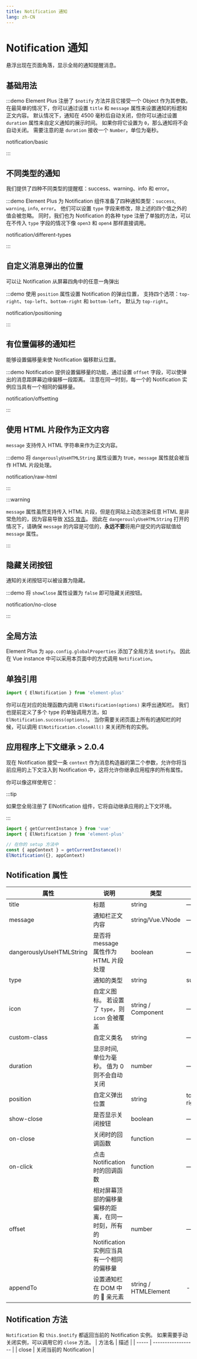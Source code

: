 ```yaml
---
title: Notification 通知
lang: zh-CN
---
```


# Notification 通知

悬浮出现在页面角落，显示全局的通知提醒消息。

## 基础用法

:::demo Element Plus 注册了 `$notify` 方法并且它接受一个 Object 作为其参数。 在最简单的情况下，你可以通过设置 `title` 和 `message` 属性来设置通知的标题和正文内容。 默认情况下，通知在 4500 毫秒后自动关闭，但你可以通过设置 `duration` 属性来自定义通知的展示时间。 如果你将它设置为 `0`，那么通知将不会自动关闭。 需要注意的是 `duration` 接收一个 `Number`，单位为毫秒。

notification/basic

:::

## 不同类型的通知

我们提供了四种不同类型的提醒框：success、warning、info 和 error。

:::demo Element Plus 为 Notification 组件准备了四种通知类型：`success`, `warning`, `info`, `error`。 他们可以设置 `type` 字段来修改，除上述的四个值之外的值会被忽略。 同时，我们也为 Notification 的各种 type 注册了单独的方法，可以在不传入 `type` 字段的情况下像 `open3` 和 `open4` 那样直接调用。

notification/different-types

:::

## 自定义消息弹出的位置

可以让 Notification 从屏幕四角中的任意一角弹出

:::demo 使用 `position` 属性设置 Notification 的弹出位置， 支持四个选项：`top-right`、`top-left`、`bottom-right` 和 `bottom-left`， 默认为 `top-right`。

notification/positioning

:::

## 有位置偏移的通知栏

能够设置偏移量来使 Notification 偏移默认位置。

:::demo Notification 提供设置偏移量的功能，通过设置 `offset` 字段，可以使弹出的消息距屏幕边缘偏移一段距离。 注意在同一时刻，每一个的 Notification 实例应当具有一个相同的偏移量。

notification/offsetting

:::

## 使用 HTML 片段作为正文内容

`message` 支持传入 HTML 字符串来作为正文内容。

:::demo 将 `dangerouslyUseHTMLString` 属性设置为 true，`message` 属性就会被当作 HTML 片段处理。

notification/raw-html

:::

:::warning

`message` 属性虽然支持传入 HTML 片段，但是在网站上动态渲染任意 HTML 是非常危险的，因为容易导致 [XSS 攻击](https://en.wikipedia.org/wiki/Cross-site_scripting)。 因此在 `dangerouslyUseHTMLString` 打开的情况下，请确保 `message` 的内容是可信的，**永远不要**将用户提交的内容赋值给 `message` 属性。

:::

## 隐藏关闭按钮

通知的关闭按钮可以被设置为隐藏。

:::demo 将 `showClose` 属性设置为 `false` 即可隐藏关闭按钮。

notification/no-close

:::

## 全局方法

Element Plus 为 `app.config.globalProperties` 添加了全局方法 `$notify`。 因此在 Vue instance 中可以采用本页面中的方式调用 `Notification`。

## 单独引用

```javascript
import { ElNotification } from 'element-plus'
```

你可以在对应的处理函数内调用 `ElNotification(options)` 来呼出通知栏。 我们也提前定义了多个 type 的单独调用方法，如 `ElNotification.success(options)`。 当你需要关闭页面上所有的通知栏的时候，可以调用 `ElNotification.closeAll()` 来关闭所有的实例。

## 应用程序上下文继承 <el-tag>> 2.0.4</el-tag>

现在 Notification 接受一条 `context` 作为消息构造器的第二个参数，允许你将当前应用的上下文注入到 Notification 中，这将允许你继承应用程序的所有属性。

你可以像这样使用它：

:::tip

如果您全局注册了 ElNotification 组件，它将自动继承应用的上下文环境。

:::

```ts
import { getCurrentInstance } from 'vue'
import { ElNotification } from 'element-plus'

// 在你的 setup 方法中
const { appContext } = getCurrentInstance()!
ElNotification({}, appContext)
```

## Notification 属性

| 属性                     | 说明                                                                                          | 类型                 | 可选值                                      | 默认值        |
| ------------------------ | --------------------------------------------------------------------------------------------- | -------------------- | ------------------------------------------- | ------------- |
| title                    | 标题                                                                                          | string               | —                                           | —             |
| message                  | 通知栏正文内容                                                                                | string/Vue.VNode     | —                                           | —             |
| dangerouslyUseHTMLString | 是否将 message 属性作为 HTML 片段处理                                                         | boolean              | —                                           | false         |
| type                     | 通知的类型                                                                                    | string               | success/warning/info/error                  | —             |
| icon                     | 自定义图标。 若设置了 `type`，则 `icon` 会被覆盖                                              | string / Component   | —                                           | —             |
| custom-class             | 自定义类名                                                                                    | string               | —                                           | —             |
| duration                 | 显示时间, 单位为毫秒。 值为 0 则不会自动关闭                                                  | number               | —                                           | 4500          |
| position                 | 自定义弹出位置                                                                                | string               | top-right/top-left/bottom-right/bottom-left | top-right     |
| show-close               | 是否显示关闭按钮                                                                              | boolean              | —                                           | true          |
| on-close                 | 关闭时的回调函数                                                                              | function             | —                                           | —             |
| on-click                 | 点击 Notification 时的回调函数                                                                | function             | —                                           | —             |
| offset                   | 相对屏幕顶部的偏移量 偏移的距离，在同一时刻，所有的 Notification 实例应当具有一个相同的偏移量 | number               | —                                           | 0             |
| appendTo                 | 设置通知栏在 DOM 中的  亲元素                                                                 | string / HTMLElement | -                                           | document.body |

## Notification 方法

`Notification` 和 `this.$notify` 都返回当前的 Notification 实例。 如果需要手动关闭实例，可以调用它的 `close` 方法。
| 方法名 | 描述 |
| ----- | ------------------ |
| close | 关闭当前的 Notification |
